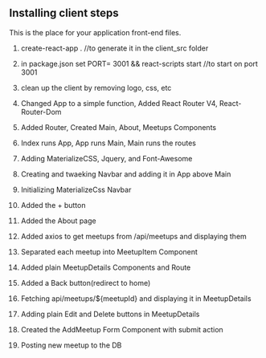 ## Installing client steps
This is the place for your application front-end files.

1. create-react-app .    //to generate it in the client_src folder

2. in package.json set PORT= 3001 && react-scripts start //to start on port 3001

3. clean up the client by removing logo, css, etc

4. Changed App to a simple function, Added React Router V4, React-Router-Dom

5. Added Router, Created Main, About, Meetups Components

6. Index runs App, App runs Main, Main runs the routes 

7. Adding MaterializeCSS, Jquery, and Font-Awesome

8. Creating and twaeking Navbar and adding it in App above Main

9. Initializing MaterializeCss Navbar

10. Added the + button

11. Added the About page

12. Added axios to get meetups from /api/meetups and displaying them

13. Separated each meetup into MeetupItem Component

14. Added plain MeetupDetails Components and Route

15. Added a Back button(redirect to home)

16. Fetching api/meetups/${meetupId} and displaying it in MeetupDetails

17. Adding plain Edit and Delete buttons in MeetupDetails

18. Created the AddMeetup Form Component with submit action

19. Posting new meetup to the DB